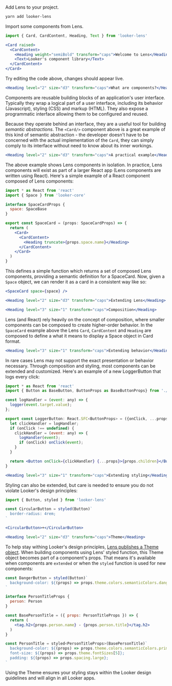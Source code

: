 <br/>

Add Lens to your project.

```bash noeditor
yarn add looker-lens
```

Import some components from Lens.

```js static
import { Card, CardContent, Heading, Text } from 'looker-lens'
```

```jsx
<Card raised>
  <CardContent>
    <Heading weight="semiBold" transform="caps">Welcome to Lens</Heading>
    <Text>Looker's component library</Text>
  </CardContent>
</Card>
```

Try editing the code above, changes should appear live.

```jsx noeditor
<Heading level="2" size="d3" transform="caps">What are components?</Heading>
```

Components are reusable building blocks of an application's user interface. Typically they wrap a logical part of a user interface, including its behavior (Javascript), styling (CSS) and markup (HTML). They also expose a programmatic interface allowing them to be configured and reused.

Because they operate behind an interface, they are a useful tool for building *semantic abstractions*. The `<Card/>` component above is a great example of this kind of semantic abstraction - the developer doesn't have to be concerned with the actual implementation of the `Card`, they can simply comply to its interface without need to know about its inner workings.

```jsx noeditor
<Heading level="2" size="d3" transform="caps">A practical example</Heading>
```

The above example shows Lens components in isolation. In practice, Lens components will exist as part of a larger React app (Lens components are written using React). Here's a simple example of a React component composed of Lens components:

```jsx static
import * as React from 'react'
import { Space } from 'looker-core'

interface SpaceCardProps {
  space: SpaceBase
}

export const SpaceCard = (props: SpaceCardProps) => {
  return (
    <Card>
      <CardContent>
        <Heading truncate>{props.space.name}</Heading>
      </CardContent>
    </Card>
  )
}
```

This defines a simple function which returns a set of composed Lens components, providing a semantic definition for a SpaceCard. Now, given a `Space` object, we can render it as a card in a consistent way like so:

```jsx static
<SpaceCard space={space} />
```

```jsx noeditor
<Heading level="2" size="d3" transform="caps">Extending Lens</Heading>
```

```jsx noeditor
<Heading level="3" size="1" transform="caps">Composition</Heading>
```

Lens (and React) rely heavily on the concept of composition, where smaller components can be composed to create higher-order behavior. In the `SpaceCard` example above the Lens `Card`, `CardContent` and `Heading` are composed to define a what it means to display a Space object in Card format.

```jsx noeditor
<Heading level="3" size="1" transform="caps">Extending behavior</Heading>
```

In rare cases Lens may not support the exact presentation or behavior necessary. Through composition and styling, most components can be extended and customized. Here's an example of a new LoggerButton that logs every click:

```jsx static
import * as React from 'react'
import { Button as BaseButton, ButtonProps as BaseButtonProps} from './looker-lens'

const logHandler = (event: any) => {
  logger(event.target.value);
};

export const LoggerButton: React.SFC<ButtonProps> = ({onClick, ...props}) => {
  let clickHandler = logHandler;
  if (onClick !== undefined) {
    clickHandler = (event: any) => {
      logHandler(event);
      if (onClick) onClick(event);
    }
  }

  return <Button onClick={clickHandler} {...props}>{props.children}</Button>
}
```

```jsx noeditor
<Heading level="3" size="1" transform="caps">Extending styling</Heading>
```

Styling can also be extended, but care is needed to ensure you do not violate Looker's design principles:

```jsx static
import { Button, styled } from 'looker-lens'

const CircularButton = styled(Button)`
  border-radius: 4rem;
`

<CircularButton>+</CircularButton>
```

```jsx noeditor
<Heading level="2" size="d3" transform="caps">Theme</Heading>
```

To help stay withing Looker's design principles, [Lens publishes a Theme object](https://github.com/looker/lens/blob/master/src/theme/index.ts). When building components using Lens' styled function, this Theme object becomes part of a component's props. That means it's available when components are `extended` or when the `styled` function is used for new components:

```jsx static
const DangerButton = styled(Button)`
  background-color: ${(props) => props.theme.colors.semanticColors.danger.main};
`
```

```jsx static
interface PersonTitleProps {
  person: Person
}

const BasePersonTitle = ({ props: PersonTitleProps }) => {
  return (
    <tag.h2>{props.person.name} - {props.person.title}</tag.h2>
  )
}

const PersonTitle = styled<PersonTitleProps>(BasePersonTitle)`
  background-color: ${(props) => props.theme.colors.semanticColors.primary.lighter};
  font-size: ${(props) => props.theme.fontSizes[5]};
  padding: ${(props) => props.spacing.large};
`
```

Using the Theme ensures your styling stays within the Looker design guidelines and will align in all Looker apps.
